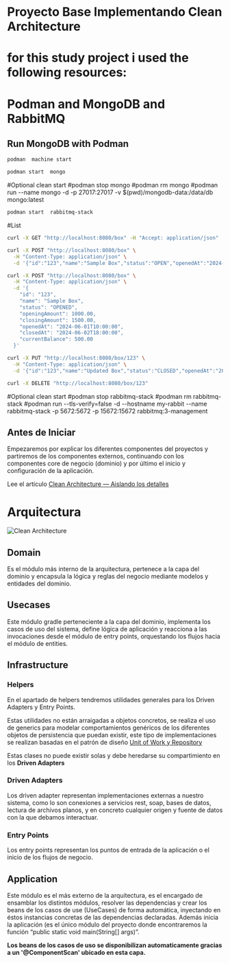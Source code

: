 # Proyecto Base Implementando Clean Architecture

# for this study project i used the following resources:

# Podman and MongoDB and RabbitMQ
## Run MongoDB with Podman

```sh
podman  machine start
```

```sh
podman start  mongo
```
#Optional clean start
#podman stop  mongo
#podman rm  mongo
#podman run --name mongo -d -p 27017:27017 -v $(pwd)/mongodb-data:/data/db mongo:latest

```sh
podman start  rabbitmq-stack
```

#List
```sh
curl -X GET "http://localhost:8080/box" -H "Accept: application/json"
```

```sh
curl -X POST "http://localhost:8080/box" \
  -H "Content-Type: application/json" \
  -d '{"id":"123","name":"Sample Box","status":"OPEN","openedAt":"2024-06-01T10:00:00Z","closedAt":null,"closingAmount":1000,"currentBalance":500}'
```

```sh
curl -X POST "http://localhost:8080/box" \
  -H "Content-Type: application/json" \
  -d '{
    "id": "123",
    "name": "Sample Box",
    "status": "OPENED",
    "openingAmount": 1000.00,
    "closingAmount": 1500.00,
    "openedAt": "2024-06-01T10:00:00",
    "closedAt": "2024-06-02T18:00:00",
    "currentBalance": 500.00
  }'
```


```sh
curl -X PUT "http://localhost:8080/box/123" \
  -H "Content-Type: application/json" \
  -d '{"id":"123","name":"Updated Box","status":"CLOSED","openedAt":"2024-06-01T10:00:00Z","closedAt":"2024-06-02T18:00:00Z","closingAmount":1500,"currentBalance":0}'
```

```sh
curl -X DELETE "http://localhost:8080/box/123"
```



#Optional clean start
#podman stop  rabbitmq-stack
#podman rm  rabbitmq-stack
#podman run --tls-verify=false -d --hostname my-rabbit --name rabbitmq-stack -p 5672:5672 -p 15672:15672 rabbitmq:3-management


## Antes de Iniciar

Empezaremos por explicar los diferentes componentes del proyectos y partiremos de los componentes externos, continuando con los componentes core de negocio (dominio) y por último el inicio y configuración de la aplicación.

Lee el artículo [Clean Architecture — Aislando los detalles](https://medium.com/bancolombia-tech/clean-architecture-aislando-los-detalles-4f9530f35d7a)

# Arquitectura

![Clean Architecture](https://miro.medium.com/max/1400/1*ZdlHz8B0-qu9Y-QO3AXR_w.png)

## Domain

Es el módulo más interno de la arquitectura, pertenece a la capa del dominio y encapsula la lógica y reglas del negocio mediante modelos y entidades del dominio.

## Usecases

Este módulo gradle perteneciente a la capa del dominio, implementa los casos de uso del sistema, define lógica de aplicación y reacciona a las invocaciones desde el módulo de entry points, orquestando los flujos hacia el módulo de entities.

## Infrastructure

### Helpers

En el apartado de helpers tendremos utilidades generales para los Driven Adapters y Entry Points.

Estas utilidades no están arraigadas a objetos concretos, se realiza el uso de generics para modelar comportamientos
genéricos de los diferentes objetos de persistencia que puedan existir, este tipo de implementaciones se realizan
basadas en el patrón de diseño [Unit of Work y Repository](https://medium.com/@krzychukosobudzki/repository-design-pattern-bc490b256006)

Estas clases no puede existir solas y debe heredarse su compartimiento en los **Driven Adapters**

### Driven Adapters

Los driven adapter representan implementaciones externas a nuestro sistema, como lo son conexiones a servicios rest,
soap, bases de datos, lectura de archivos planos, y en concreto cualquier origen y fuente de datos con la que debamos
interactuar.

### Entry Points

Los entry points representan los puntos de entrada de la aplicación o el inicio de los flujos de negocio.

## Application

Este módulo es el más externo de la arquitectura, es el encargado de ensamblar los distintos módulos, resolver las dependencias y crear los beans de los casos de use (UseCases) de forma automática, inyectando en éstos instancias concretas de las dependencias declaradas. Además inicia la aplicación (es el único módulo del proyecto donde encontraremos la función “public static void main(String[] args)”.

**Los beans de los casos de uso se disponibilizan automaticamente gracias a un '@ComponentScan' ubicado en esta capa.**

